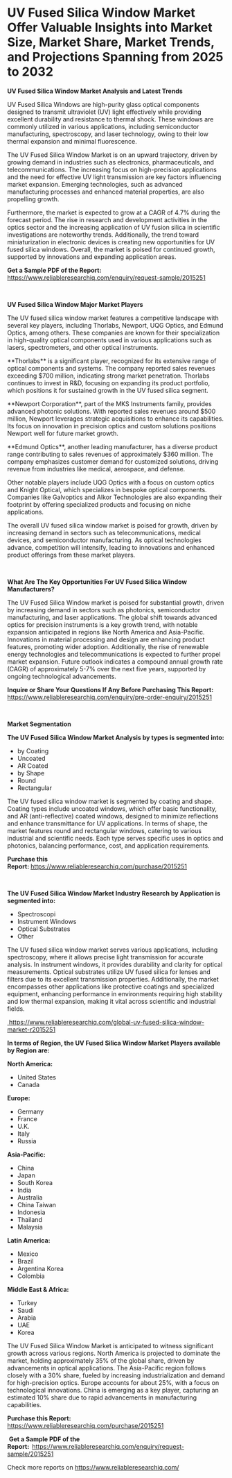 <p><h1>UV Fused Silica Window Market Offer Valuable Insights into Market Size, Market Share, Market Trends, and Projections Spanning from 2025 to 2032</h1></p><p><strong>UV Fused Silica Window Market Analysis and Latest Trends</strong></p>
<p><p>UV Fused Silica Windows are high-purity glass optical components designed to transmit ultraviolet (UV) light effectively while providing excellent durability and resistance to thermal shock. These windows are commonly utilized in various applications, including semiconductor manufacturing, spectroscopy, and laser technology, owing to their low thermal expansion and minimal fluorescence.</p><p>The UV Fused Silica Window Market is on an upward trajectory, driven by growing demand in industries such as electronics, pharmaceuticals, and telecommunications. The increasing focus on high-precision applications and the need for effective UV light transmission are key factors influencing market expansion. Emerging technologies, such as advanced manufacturing processes and enhanced material properties, are also propelling growth.</p><p>Furthermore, the market is expected to grow at a CAGR of 4.7% during the forecast period. The rise in research and development activities in the optics sector and the increasing application of UV fusion silica in scientific investigations are noteworthy trends. Additionally, the trend toward miniaturization in electronic devices is creating new opportunities for UV fused silica windows. Overall, the market is poised for continued growth, supported by innovations and expanding application areas.</p></p>
<p><strong>Get a Sample PDF of the Report:&nbsp;</strong> <a href="https://www.reliableresearchiq.com/enquiry/request-sample/2015251?utm_campaign=904&utm_medium=2&utm_source=Github&utm_content=ia&utm_term=17012025&utm_id=uv-fused-silica-window">https://www.reliableresearchiq.com/enquiry/request-sample/2015251</a></p>
<p>&nbsp;</p>
<p><strong>UV Fused Silica Window Major Market Players</strong></p>
<p><p>The UV fused silica window market features a competitive landscape with several key players, including Thorlabs, Newport, UQG Optics, and Edmund Optics, among others. These companies are known for their specialization in high-quality optical components used in various applications such as lasers, spectrometers, and other optical instruments.</p><p>**Thorlabs** is a significant player, recognized for its extensive range of optical components and systems. The company reported sales revenues exceeding $700 million, indicating strong market penetration. Thorlabs continues to invest in R&D, focusing on expanding its product portfolio, which positions it for sustained growth in the UV fused silica segment.</p><p>**Newport Corporation**, part of the MKS Instruments family, provides advanced photonic solutions. With reported sales revenues around $500 million, Newport leverages strategic acquisitions to enhance its capabilities. Its focus on innovation in precision optics and custom solutions positions Newport well for future market growth.</p><p>**Edmund Optics**, another leading manufacturer, has a diverse product range contributing to sales revenues of approximately $360 million. The company emphasizes customer demand for customized solutions, driving revenue from industries like medical, aerospace, and defense.</p><p>Other notable players include UQG Optics with a focus on custom optics and Knight Optical, which specializes in bespoke optical components. Companies like Galvoptics and Alkor Technologies are also expanding their footprint by offering specialized products and focusing on niche applications. </p><p>The overall UV fused silica window market is poised for growth, driven by increasing demand in sectors such as telecommunications, medical devices, and semiconductor manufacturing. As optical technologies advance, competition will intensify, leading to innovations and enhanced product offerings from these market players.</p></p>
<p>&nbsp;</p>
<p><strong>What Are The Key Opportunities For UV Fused Silica Window Manufacturers?</strong></p>
<p><p>The UV Fused Silica Window market is poised for substantial growth, driven by increasing demand in sectors such as photonics, semiconductor manufacturing, and laser applications. The global shift towards advanced optics for precision instruments is a key growth trend, with notable expansion anticipated in regions like North America and Asia-Pacific. Innovations in material processing and design are enhancing product features, promoting wider adoption. Additionally, the rise of renewable energy technologies and telecommunications is expected to further propel market expansion. Future outlook indicates a compound annual growth rate (CAGR) of approximately 5-7% over the next five years, supported by ongoing technological advancements.</p></p>
<p><strong>Inquire or Share Your Questions If Any Before Purchasing This Report:</strong> <a href="https://www.reliableresearchiq.com/enquiry/pre-order-enquiry/2015251?utm_campaign=904&utm_medium=2&utm_source=Github&utm_content=ia&utm_term=17012025&utm_id=uv-fused-silica-window">https://www.reliableresearchiq.com/enquiry/pre-order-enquiry/2015251</a></p>
<p>&nbsp;</p>
<p><strong>Market Segmentation</strong></p>
<p><strong>The UV Fused Silica Window Market Analysis by types is segmented into:</strong></p>
<p><ul><li>by Coating</li><li>Uncoated</li><li>AR Coated</li><li>by Shape</li><li>Round</li><li>Rectangular</li></ul></p>
<p><p>The UV fused silica window market is segmented by coating and shape. Coating types include uncoated windows, which offer basic functionality, and AR (anti-reflective) coated windows, designed to minimize reflections and enhance transmittance for UV applications. In terms of shape, the market features round and rectangular windows, catering to various industrial and scientific needs. Each type serves specific uses in optics and photonics, balancing performance, cost, and application requirements.</p></p>
<p><strong>Purchase this Report:&nbsp;</strong><a href="https://www.reliableresearchiq.com/purchase/2015251?utm_campaign=904&utm_medium=2&utm_source=Github&utm_content=ia&utm_term=17012025&utm_id=uv-fused-silica-window">https://www.reliableresearchiq.com/purchase/2015251</a></p>
<p>&nbsp;</p>
<p><strong>The UV Fused Silica Window Market Industry Research by Application is segmented into:</strong></p>
<p><ul><li>Spectroscopi</li><li>Instrument Windows</li><li>Optical Substrates</li><li>Other</li></ul></p>
<p><p>The UV fused silica window market serves various applications, including spectroscopy, where it allows precise light transmission for accurate analysis. In instrument windows, it provides durability and clarity for optical measurements. Optical substrates utilize UV fused silica for lenses and filters due to its excellent transmission properties. Additionally, the market encompasses other applications like protective coatings and specialized equipment, enhancing performance in environments requiring high stability and low thermal expansion, making it vital across scientific and industrial fields.</p></p>
<p><a href="https://www.reliableresearchiq.com/global-uv-fused-silica-window-market-r2015251?utm_campaign=904&utm_medium=2&utm_source=Github&utm_content=ia&utm_term=17012025&utm_id=uv-fused-silica-window">&nbsp;https://www.reliableresearchiq.com/global-uv-fused-silica-window-market-r2015251</a></p>
<p><strong>In terms of Region, the UV Fused Silica Window Market Players available by Region are:</strong></p>
<p>
    <p> <strong> North America: </strong>
        <ul>
            <li>United States</li>
            <li>Canada</li>
        </ul>
        </p> 
    <p> <strong> Europe: </strong>
        <ul>
            <li>Germany</li>
            <li>France</li>
            <li>U.K.</li>
            <li>Italy</li>
            <li>Russia</li>
        </ul>
        </p> 
    <p> <strong> Asia-Pacific: </strong>
        <ul>
            <li>China</li>
            <li>Japan</li>
            <li>South Korea</li>
            <li>India</li>
            <li>Australia</li>
            <li>China Taiwan</li>
            <li>Indonesia</li>
            <li>Thailand</li>
            <li>Malaysia</li>
        </ul>
        </p> 
    <p> <strong> Latin America: </strong>
        <ul>
            <li>Mexico</li>
            <li>Brazil</li>
            <li>Argentina Korea</li>
            <li>Colombia</li>
        </ul>
        </p> 
    <p> <strong> Middle East & Africa: </strong>
        <ul>
            <li>Turkey</li>
            <li>Saudi</li>
            <li>Arabia</li>
            <li>UAE</li>
            <li>Korea</li>
        </ul>
    </p>
    </p>
<p><p>The UV Fused Silica Window Market is anticipated to witness significant growth across various regions. North America is projected to dominate the market, holding approximately 35% of the global share, driven by advancements in optical applications. The Asia-Pacific region follows closely with a 30% share, fueled by increasing industrialization and demand for high-precision optics. Europe accounts for about 25%, with a focus on technological innovations. China is emerging as a key player, capturing an estimated 10% share due to rapid advancements in manufacturing capabilities.</p></p>
<p><strong>Purchase this Report: </strong><a href="https://www.reliableresearchiq.com/purchase/2015251?utm_campaign=904&utm_medium=2&utm_source=Github&utm_content=ia&utm_term=17012025&utm_id=uv-fused-silica-window">https://www.reliableresearchiq.com/purchase/2015251</a></p>
<p>&nbsp;<strong>Get a Sample PDF of the Report:&nbsp;&nbsp;</strong><a href="https://www.reliableresearchiq.com/enquiry/request-sample/2015251?utm_campaign=904&utm_medium=2&utm_source=Github&utm_content=ia&utm_term=17012025&utm_id=uv-fused-silica-window">https://www.reliableresearchiq.com/enquiry/request-sample/2015251</a></p>
<p><strong></strong></p>
<p>Check more reports on <a href="https://www.reliableresearchiq.com/?utm_campaign=904&utm_medium=2&utm_source=Github&utm_content=ia&utm_term=17012025&utm_id=uv-fused-silica-window">https://www.reliableresearchiq.com/</a></p>